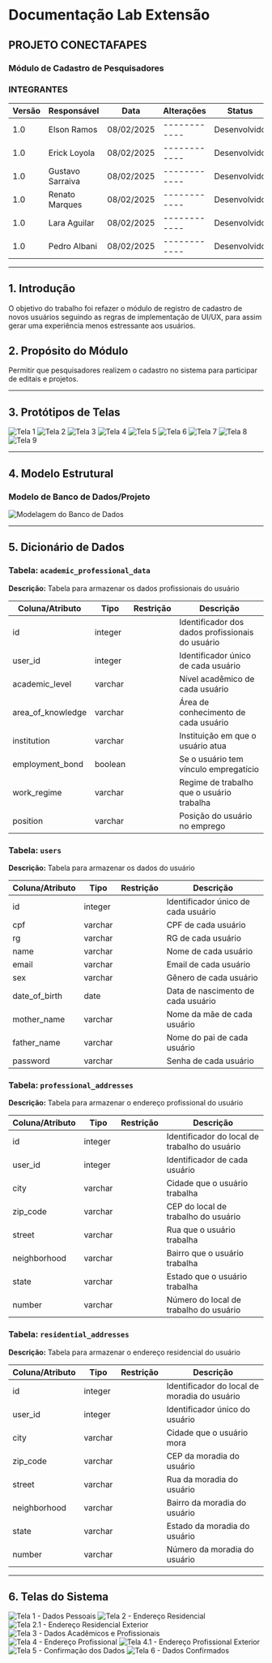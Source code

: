 # Documentação Lab Extensão

## PROJETO CONECTAFAPES  
### Módulo de Cadastro de Pesquisadores  

### INTEGRANTES  
| Versão | Responsável | Data | Alterações | Status |
|---------|-------------|------|------------|--------|
| 1.0 | Elson Ramos | 08/02/2025 | ------------ | Desenvolvido |
| 1.0 | Erick Loyola | 08/02/2025 | ------------ | Desenvolvido |
| 1.0 | Gustavo Sarraiva | 08/02/2025 | ------------ | Desenvolvido |
| 1.0 | Renato Marques | 08/02/2025 | ------------ | Desenvolvido |
| 1.0 | Lara Aguilar | 08/02/2025 | ------------ | Desenvolvido |
| 1.0 | Pedro Albani | 08/02/2025 | ------------ | Desenvolvido |

---

## 1. Introdução  
O objetivo do trabalho foi refazer o módulo de registro de cadastro de novos usuários seguindo as regras de implementação de UI/UX, para assim gerar uma experiência menos estressante aos usuários.

## 2. Propósito do Módulo  
Permitir que pesquisadores realizem o cadastro no sistema para participar de editais e projetos.

---

## 3. Protótipos de Telas  
![Tela 1](https://drive.google.com/uc?id=1qdowNSc1xFe-oQ-qN2AX6LGQcnosiefP)
![Tela 2](https://drive.google.com/uc?id=1cxRiEj2WGiwtQ5SalWoNVZiew0Yk7xbO)
![Tela 3](https://drive.google.com/uc?id=1LbA397DAsL7taJp4qSYzGIyHp2_tcjzS)
![Tela 4](https://drive.google.com/uc?id=1G5qSD4BdyMNK68fnVDxJ1zeU4t2oHH7X)
![Tela 5](https://drive.google.com/uc?id=1UqqHGA69RcmQ9rRYhPGP_7lRzofxhacb)
![Tela 6](https://drive.google.com/uc?id=1c7mLljGjILPuA2TwDEcleBdehAmNUUKR)
![Tela 7](https://drive.google.com/uc?id=1pmyMbuUdQmCCmxyBSQ5NaK6mkBlXg0dU)
![Tela 8](https://drive.google.com/uc?id=18cnPA-ZGbK_zu5W-Lsbblj0TDSThHJal)
![Tela 9](https://drive.google.com/uc?id=1ECdKUPJUPjUprwHh6DxH2-U75sO2KsdF)


---

## 4. Modelo Estrutural  

###  Modelo de Banco de Dados/Projeto  
![Modelagem do Banco de Dados](https://drive.google.com/uc?id=19fyBB6oWR_Mdev_hAkKz6w7r0Z2HiEfb)

---

## 5. Dicionário de Dados  
### Tabela: `academic_professional_data`  
**Descrição:** Tabela para armazenar os dados profissionais do usuário  

| Coluna/Atributo | Tipo | Restrição | Descrição |
|----------------|------|------------|------------|
| id | integer | | Identificador dos dados profissionais do usuário |
| user_id | integer | | Identificador único de cada usuário |
| academic_level | varchar | | Nível acadêmico de cada usuário |
| area_of_knowledge | varchar | | Área de conhecimento de cada usuário |
| institution | varchar | | Instituição em que o usuário atua |
| employment_bond | boolean | | Se o usuário tem vínculo empregatício |
| work_regime | varchar | | Regime de trabalho que o usuário trabalha |
| position | varchar | | Posição do usuário no emprego |

### Tabela: `users`  
**Descrição:** Tabela para armazenar os dados do usuário  

| Coluna/Atributo | Tipo | Restrição | Descrição |
|----------------|------|------------|------------|
| id | integer | | Identificador único de cada usuário |
| cpf | varchar | | CPF de cada usuário |
| rg | varchar | | RG de cada usuário |
| name | varchar | | Nome de cada usuário |
| email | varchar | | Email de cada usuário |
| sex | varchar | | Gênero de cada usuário |
| date_of_birth | date | | Data de nascimento de cada usuário |
| mother_name | varchar | | Nome da mãe de cada usuário |
| father_name | varchar | | Nome do pai de cada usuário |
| password | varchar | | Senha de cada usuário |

### Tabela: `professional_addresses`  
**Descrição:** Tabela para armazenar o endereço profissional do usuário  

| Coluna/Atributo | Tipo | Restrição | Descrição |
|----------------|------|------------|------------|
| id | integer | | Identificador do local de trabalho do usuário |
| user_id | integer | | Identificador de cada usuário |
| city | varchar | | Cidade que o usuário trabalha |
| zip_code | varchar | | CEP do local de trabalho do usuário |
| street | varchar | | Rua que o usuário trabalha |
| neighborhood | varchar | | Bairro que o usuário trabalha |
| state | varchar | | Estado que o usuário trabalha |
| number | varchar | | Número do local de trabalho do usuário |

### Tabela: `residential_addresses`  
**Descrição:** Tabela para armazenar o endereço residencial do usuário  

| Coluna/Atributo | Tipo | Restrição | Descrição |
|----------------|------|------------|------------|
| id | integer | | Identificador do local de moradia do usuário |
| user_id | integer | | Identificador único do usuário |
| city | varchar | | Cidade que o usuário mora |
| zip_code | varchar | | CEP da moradia do usuário |
| street | varchar | | Rua da moradia do usuário |
| neighborhood | varchar | | Bairro da moradia do usuário |
| state | varchar | | Estado da moradia do usuário |
| number | varchar | | Número da moradia do usuário |

---

## 6. Telas do Sistema  
![Tela 1 - Dados Pessoais](https://drive.google.com/uc?id=1WlqVBzEo4qygFVM4o8caGg9vv_MVlEkT)
![Tela 2 - Endereço Residencial](https://drive.google.com/uc?id=1BzZshWeR-ecVVJBPIhKxLdwHJYnInHar)
![Tela 2.1 - Endereço Residencial Exterior](https://drive.google.com/uc?id=1oGzvdKzjE-bvat4kGceendCZKG7BNtxo)
![Tela 3 - Dados Acadêmicos e Profissionais](https://drive.google.com/uc?id=1BYA6Mh6rc7xz55lIfBk23I6SRL10GzYe)
![Tela 4 - Endereço Profissional](https://drive.google.com/uc?id=1GY02UzjTqZXDSWY9a5NraV-ljITavV8Q)
![Tela 4.1 - Endereço Profissional Exterior](https://drive.google.com/uc?id=1MnuC9_lD93TMSTAvpUr0OhnGAxScvHGq)
![Tela 5 - Confirmação dos Dados](https://drive.google.com/uc?id=18HUjIZIBT3Y44Djq8i8wbHhgdi-3cfhw)
![Tela 6 - Dados Confirmados](https://drive.google.com/uc?id=1wulEYx6sdM7jl9JD5YXn5Z_iQVzrt1Nu)
